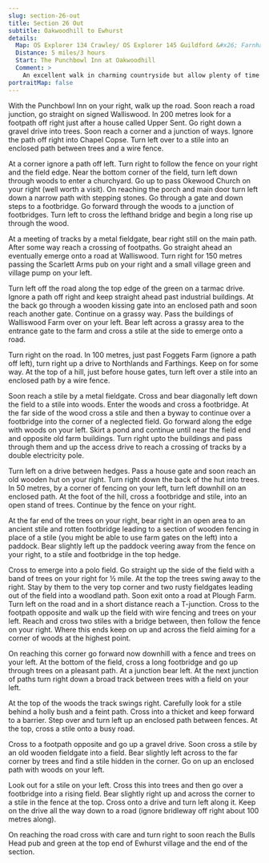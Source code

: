 ```yaml
---
slug: section-26-out
title: Section 26 Out
subtitle: Oakwoodhill to Ewhurst
details:
  Map: OS Explorer 134 Crawley/ OS Explorer 145 Guildford &#x26; Farnham
  Distance: 5 miles/3 hours
  Start: The Punchbowl Inn at Oakwoodhill
  Comment: >
    An excellent walk in charming countryside but allow plenty of time as there are many stiles and constant changes of direction needing time to seek out paths.
portraitMap: false
---
```

With the Punchbowl Inn on your right, walk up the road. Soon reach a road junction, go straight on signed Walliswood. In 200 metres look for a footpath off right just after a house called Upper Sent. Go right down a gravel drive into trees. Soon reach a corner and a junction of ways. Ignore the path off right into Chapel Copse. Turn left over to a stile into an enclosed path between trees and a wire fence.

At a corner ignore a path off left. Turn right to follow the fence on your right and the field edge. Near the bottom corner of the field, turn left down through woods to enter a churchyard. Go up to pass Okewood Church on your right (well worth a visit). On reaching the porch and main door turn left down a narrow path with stepping stones. Go through a gate and down steps to a footbridge. Go forward through the woods to a junction of footbridges. Turn left to cross the lefthand bridge and begin a long rise up through the wood.

At a meeting of tracks by a metal fieldgate, bear right still on the main path. After some way reach a crossing of footpaths. Go straight ahead an eventually emerge onto a road at Walliswood. Turn right for 150 metres passing the Scarlett Arms pub on your right and a small village green and village pump on your left.

Turn left off the road along the top edge of the green on a tarmac drive. Ignore a path off right and keep straight ahead past industrial buildings. At the back go through a wooden kissing gate into an enclosed path and soon reach another gate. Continue on a grassy way. Pass the buildings of Walliswood Farm over on your left. Bear left across a grassy area to the entrance gate to the farm and cross a stile at the side to emerge onto a road.

Turn right on the road. In 100 metres, just past Foggets Farm (ignore a path off left), turn right up a drive to Northlands and Farthings. Keep on for some way. At the top of a hill, just before house gates, turn left over a stile into an enclosed path by a wire fence.

Soon reach a stile by a metal fieldgate. Cross and bear diagonally left down the field to a stile into woods. Enter the woods and cross a footbridge. At the far side of the wood cross a stile and then a byway to continue over a footbridge into the corner of a neglected field. Go forward along the edge with woods on your left. Skirt a pond and continue until near the field end and opposite old farm buildings. Turn right upto the buildings and pass through them and up the access drive to reach a crossing of tracks by a double electricity pole.

Turn left on a drive between hedges. Pass a house gate and soon reach an old wooden hut on your right. Turn right down the back of the hut into trees. In 50 metres, by a corner of fencing on your left, turn left downhill on an enclosed path. At the foot of the hill, cross a footbridge and stile, into an open stand of trees. Continue by the fence on your right.

At the far end of the trees on your right, bear right in an open area to an ancient stile and rotten footbridge leading to a section of wooden fencing in place of a stile (you might be able to use farm gates on the left) into a paddock. Bear slightly left up the paddock veering away from the fence on your right, to a stile and footbridge in the top hedge.

Cross to emerge into a polo field. Go straight up the side of the field with a band of trees on your right for ½ mile. At the top the trees swing away to the right. Stay by them to the very top corner and two rusty fieldgates leading out of the field into a woodland path. Soon exit onto a road at Plough Farm. Turn left on the road and in a short distance reach a T-junction. Cross to the footpath opposite and walk up the field with wire fencing and trees on your left. Reach and cross two stiles with a bridge between, then follow the fence on your right. Where this ends keep on up and across the field aiming for a corner of woods at the highest point.

On reaching this corner go forward now downhill with a fence and trees on your left. At the bottom of the field, cross a long footbridge and go up through trees on a pleasant path. At a junction bear left. At the next junction of paths turn right down a broad track between trees with a field on your left.

At the top of the woods the track swings right. Carefully look for a stile behind a holly bush and a feint path. Cross into a thicket and keep forward to a barrier. Step over and turn left up an enclosed path between fences. At the top, cross a stile onto a busy road.

Cross to a footpath opposite and go up a gravel drive. Soon cross a stile by an old wooden fieldgate into a field. Bear slightly left across to the far corner by trees and find a stile hidden in the corner. Go on up an enclosed path with woods on your left.

Look out for a stile on your left. Cross this into trees and then go over a footbridge into a rising field. Bear slightly right up and across the corner to a stile in the fence at the top. Cross onto a drive and turn left along it. Keep on the drive all the way down to a road (ignore bridleway off right about 100 metres along).

On reaching the road cross with care and turn right to soon reach the Bulls Head pub and green at the top end of Ewhurst village and the end of the section.

